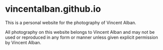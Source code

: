 # vincentalban.github.io
This is a personal website for the photography of Vincent Alban.

All photography on this website belongs to Vincent Alban and may not be used or reproduced in any form or manner unless given explicit permission by Vincent Alban.
